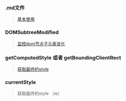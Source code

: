 ### .md文件
 > [基本使用](https://www.cnblogs.com/liugang-vip/p/6337580.html)
### DOMSubtreeModified
> [监控dom节点子元素变化](http://javascript.ruanyifeng.com/dom/mutationobserver.html)
### getComputedStyle 或者 getBoundingClientRect
> [获取最终的style](https://blog.csdn.net/zy1281539626/article/details/78488062)
### currentStyle
> 获取最终的style （ie）
